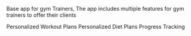 Base app for gym Trainers, The app includes multiple features for gym trainers to offer their clients

Personalized Workout Plans
Personalized Diet Plans
Progress Tracking
